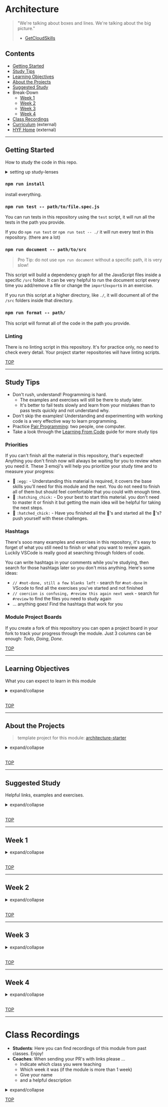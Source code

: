 # Architecture

> "We're talking about boxes and lines. We're talking about the big picture."
>
> - [GetCloudSkills](https://www.youtube.com/watch?v=i7aKW7YNOxY)

## Contents

- [Getting Started](#getting-started)
- [Study Tips](#study-tips)
- [Learning Objectives](#learning-objectives)
- [About the Projects](#about-the)
- [Suggested Study](#suggested-study)
- Break-Down
  - [Week 1](#week-1)
  - [Week 2](#week-2)
  - [Week 3](#week-3)
  - [Week 4](#week-4)
- [Class Recordings](#class-recordings.md)
- [Curriculum](https://home.hackyourfuture.be/curriculum) (external)
- [HYF Home](https://home.hackyourfuture.be/) (external)

---

## Getting Started

How to study the code in this repo.

<details>
<summary>setting up study-lenses</summary>
<br>

> You will need [NPM](https://docs.npmjs.com/downloading-and-installing-node-js-and-npm) and [nvm](https://github.com/nvm-sh/nvm#installing-and-updating) on your computer to study this material
>
> Using a browser with good DevTools will make your life easier: [Chromium](http://www.chromium.org/getting-involved/download-chromium), [FireFox](https://www.mozilla.org/en-US/firefox/new/), [Edge](https://www.microsoft.com/edge), [Chrome](https://www.google.com/chrome/)

1. Install o update the `study-lenses` package globally
   - `$ npm install -g study-lenses` (if you do not have it installed)
   - `$ npm update -g study-lenses` (if you already have it installed)
   - Didn't work? you may need to try:
     - (mac) `$ sudo npm install -g study-lenses`
   - having trouble updating?
     - try this: `$ npm uninstall -g study-lenses && npm install -g study-lenses`
2. Fork and clone this repository:
   1. fork the HackYourFuture repository to your personal account
      - `git@github.com:HackYourFutureBelgium/architecture.git`
   2. clone your fork to your computer
   3. when there are updates to the module:
      1. update your fork with a PR
      2. pull the changes from your fork to your computer
3. Navigate to the module repository in terminal
   - `$ cd architecture`
4. Run the `study` command from your CLI
   - `$ study`
5. The material will open in your default browser, you're good to go!
   - you can read the `study-lenses` user guide from your browser by navigating to `localhost:xxxx?--help`

> If you use windows and get this error:
>
> - `..dy.ps1 cannot be loaded because running scripts ...`
>
> follow the instructions in [this StackOverflow answer](https://stackoverflow.com/a/63424744), that should take care of it ; )

</details>

### `npm run install`

install everything.

### `npm run test -- path/to/file.spec.js`

You can run tests in this repository using the `test` script, it will run all the tests in the path you provide.

If you do `npm run test` or `npm run test -- ./` it will run every test in this repository. (there are a lot)

### `npm run document -- path/to/src`

> Pro Tip: do not use `npm run document` without a specific path, it is very slow!

This script will build a dependency graph for all the JavaScript files inside a specific `/src` folder. It can be very helpful to run the document script every time you add/remove a file or change the `import`/`export`s in an exercise.

If you run this script at a higher directory, like `./`, it will document all of the `/src` folders inside that directory.

### `npm run format -- path/`

This script will format all of the code in the path you provide.

### Linting

There is no linting script in this repository. It's for practice only, no need to check every detail. Your project starter repositories will have linting scripts.

[TOP](#architecture)

---

## Study Tips

- Don't rush, understand! Programming is hard.
  - The examples and exercises will still be there to study later.
  - It's better to fail tests slowly and learn from your mistakes than to pass tests quickly and not understand why.
- Don't skip the examples! Understanding and experimenting with working code is a very effective way to learn programming.
- Practice [Pair Programming](https://study.hackyourfuture.be/collaborating/pair-programming): two people, one computer.
- Take a look through the [Learning From Code](https://study.hackyourfuture.be/learning/learning-from-code) guide for more study tips

### Priorities

If you can't finish all the material in this repository, that's expected! Anything you don't finish now will always be waiting for you to review when you need it. These 3 emoji's will help you prioritize your study time and to measure your progress:

- 🥚 `:egg:` - Understanding this material is required, it covers the base skills you'll need for this module and the next. You do not need to finish all of them but should feel comfortable that you could with enough time.
- 🐣 `:hatching_chick:` - Do your best to start this material. you don't need to master it or finish it but getting the main idea will be helpful for taking the next steps.
- 🐥 `:hatched_chick:` - Have you finished all the 🥚's and started all the 🐣's? push yourself with these challenges.

### Hashtags

There's sooo many examples and exercises in this repository, it's easy to forget of what you still need to finish or what you want to review again. Luckily VSCode is really good at searching through folders of code.

You can write hashtags in your comments while you're studying, then search for those hashtags later so you don't miss anything. Here's some ideas:

- `// #not-done, still a few blanks left` - search for `#not-done` in VScode to find all the exercises you've started and not finished
- `// coercion is confusing, #review this again next week` - search for `#review` to find the files you need to study again
- ... anything goes! Find the hashtags that work for you

### Module Project Boards

If you create a fork of this repository you can open a project board in your fork to track your progress through the module. Just 3 columns can be enough: _Todo_, _Doing_, _Done_.

[TOP](#architecture)

---

## Learning Objectives

What you can expect to learn in this module

<details>
<summary>expand/collapse</summary>

- 🥚 **State**: You understand the concept of state as the data stored in your application _at each moment_. You can explain how state is _rendered_ into a user interface, and can explain how each user interaction reads/writes from state.
- 🥚 **Persistence**: You can explain what _persistence_ means and how it can be implemented in the browser using `localStorage`. When you encounter a bug in your code based persisted data, you can use `localStorage.clear()` and a page refresh to reset your project's state.
- 🥚 **Data-First Development**: You understand applications as data + user interactions. You can demonstrate this by _starting_ your planning process with the data you will need and building a user interface to show that data to a user.
- 🥚 **Architecture & Layers**: You can explain what software architecture is and the importance of layers for testing, collaboration, and maintenance. These are the layers you will learn to use, from the "back" to the "front":
  - **_Data Access_**: This layer is responsible for _persisting_ your data, reading and writing from wherever it is stored. This layer has no fancy logic, it just gets things and puts things away again.
  - **_Business Logic_**: This layer is responsible for all the important _actions_ in your application. The Business Logic layer _does not ever_ interact directly with the user or the user interface. Instead it takes in JS data from the Presentation layer, reads/writes state via the Data Access layer, and returns new data for the Presentation Layer to render.
  - **_Presentation_**: This is the layer you studied in Separation of Concerns. It renders program state for the user, and handles their interactions. It's possible to different presentation layers for the same business logic!
- 🥚 **Function Roles**: You can use these new function roles while planning and developing your projects:
  - **_Data Access_**: Functions that insert (create), find (read), save (update), remove (delete) entries in your saved data. These are provided for you in this module. Data Access functions can only import `utils` and other data access functions.
  - **_Business Logic_**: Functions that take in JS data, read/update state, and return new data. these can be called from handlers, components, or other business logic. Business Logic functions can only import `utils`, `data-access` and other `business-logic` functions.
  - **_Handlers_**: The same role as in Separation of Concerns, only now with a few more restrictions. Handlers _can not_ use _data_ directly or use _data access_ functions. They can only import _Business Logic_, _Components_ and _Utils_.
  - **_Custom Events_**: Functions that return a `new CustomEvent` with your choice of `.type`, and data stored in the it's `.details` property. These will be very helpful for creating testable and reuseable components in your frontend. Custom Events can only import `utils`
- 🥚 **Development Steps**:
- 🐣 **Nested Data**: Given a nested data structure containing arrays, objects and primitive values, you can 1) access a given value 2) update a given entry 3) filter the data
- 🐣 **Matching a JSON Schemas**: You can write an object or array that matches a JSON schema.
- 🐣 **Using a Library**: You can select which functions from the `/data-access` library to use in your Business Logic functions. This includes reading the documentation, tests and source code to understand how the Data Access functions work.
- 🐣 **Stateful Testing**: You can pass and write unit tests for stateful functions - using `beforeEach` to reset state before each test, and testing for the _correct_ side-effects in state.
- 🐥 **TDD + Reverse Engineering**: Given unit tests for the _business logic_ and an obfuscated demo of the interface, you can build a working application that passes the tests and matches the demo.
- 🐥 **Writing a JSON Schemas**: You can write a JSON schema that matches several data instances.

</details>
<br>

[TOP](#architecture)

---

## About the Projects

> template project for this module: [architecture-starter](https://github.com/HackYourFutureBelgium/architecture-starter)

<details>
<summary>expand/collapse</summary>

### Layer 0: `localStorage`

### Layer 1: Data Access

### Layer 2: Business Logic

### Layer 3: Presentation

#### Isolate

#### Integrate

</details>
<br>

[TOP](#architecture)

---

## Suggested Study

Helpful links, examples and exercises.

<details>
<summary>expand/collapse</summary>
<br>

### In this Repo

- examples
  - 🥚 [/stepped](./stepped): study HTML/CSS/JS projects built up step-by-step (only examples)
  - 🥚 [/separated](./separated): study HTML/CSS/JS projects that have been separated by concern (only examples)
- exercises
  - 🐣 [/json-schemas](./json-schemas): learn to describe JS data using a _schema_, and how to validate data against a schema.

</details>
<br>

[TOP](#architecture)

---

## Week 1

<details>
<summary>expand/collapse</summary>

### Before Class

### During Class

#### Before Break

#### After Break

### After Class

</details>
<br>

[TOP](#architecture)

---

## Week 2

<details>
<summary>expand/collapse</summary>

### Before Class

### During Class

#### Before Break

#### After Break

### After Class

</details>
<br>

[TOP](#architecture)

---

## Week 3

<details>
<summary>expand/collapse</summary>

### Before Class

### During Class

#### Before Break

#### After Break

### After Class

</details>
<br>

[TOP](#architecture)

---

## Week 4

<details>
<summary>expand/collapse</summary>

### Before Class

### During Class

#### Before Break

#### After Break

### After Class

</details>
<br>

[TOP](#architecture)

---

# Class Recordings

- **Students**: Here you can find recordings of this module from past classes. Enjoy!
- **Coaches**: When sending your PR's with links please ...
  - Indicate which class you were teaching
  - Which week it was (if the module is more than 1 week)
  - Give your name
  - and a helpful description

<details>
<summary>expand/collapse</summary>

</details>

[TOP](#architecture)
